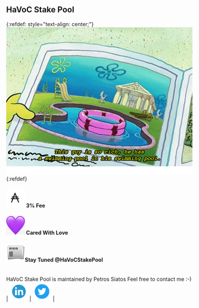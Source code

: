 ## HaVoC Stake Pool
{:refdef: style="text-align: center;"}
![PoolCeption](/this-guy-is-so-rich-he-has-a-swimming-pool.png)
{:refdef}

#### <img src="ada.jpg" alt="ADA" width="50" height="50"/> 3% Fee
#### <img src="purple-heart.png" alt="Purple Heart" width="50" height="50"/> Cared With Love
#### <img src="newspaper.png" alt="Newspaper" width="50" height="50"/>Stay Tuned @HaVoCStakePool

<br/>
HaVoC Stake Pool is maintained by Petros Siatos
Feel free to contact me :-)
| <a href="https://www.linkedin.com/in/petros-siatos/" class="fa fa-linkedin"><img src="linkedin.png" alt="LinkedIn" width="50" height="50"/></a>  | <a href="https://twitter.com/The_Unhandled" class="fa fa-twitter"><img src="twitter.png" alt="Twitter" width="50" height="50"/></a> |
